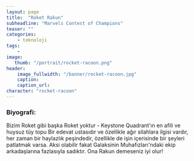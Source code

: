 ```yaml
---
layout: page
title:  "Roket Rakun"
subheadline: "Marvels Contest of Champions"
teaser: ""
categories:
    - teknoloji
tags:
    -
image:
   thumb: "/portrait/rocket-racoon.png"
header:
    image_fullwidth: "/banner/rocket-racoon.jpg"
    caption: 
    caption_url:    
character: "rocket-racoon"
---
```


### Biyografi:

Bizim Roket gibi başka Roket yoktur - Keystone Quadrant'ın en afili ve huysuz tüy topu Bir edevat ustasıdır ve özellikle ağır silahlara ilgisi vardır, her zaman bir haylazlık peşindedir, özellikle de işin içerisinde bir şeyleri patlatmak varsa. Aksi olabilir fakat Galaksinin Muhafızları'ndaki ekip arkadaşlarına fazlasıyla sadıktır. Ona Rakun demeseniz iyi olur!
